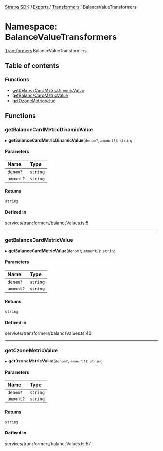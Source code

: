 [Stratos SDK](../README.md) / [Exports](../modules.md) / [Transformers](Transformers.md) / BalanceValueTransformers

# Namespace: BalanceValueTransformers

[Transformers](Transformers.md).BalanceValueTransformers

## Table of contents

### Functions

- [getBalanceCardMetricDinamicValue](Transformers.BalanceValueTransformers.md#getbalancecardmetricdinamicvalue)
- [getBalanceCardMetricValue](Transformers.BalanceValueTransformers.md#getbalancecardmetricvalue)
- [getOzoneMetricValue](Transformers.BalanceValueTransformers.md#getozonemetricvalue)

## Functions

### getBalanceCardMetricDinamicValue

▸ **getBalanceCardMetricDinamicValue**(`denom?`, `amount?`): `string`

#### Parameters

| Name | Type |
| :------ | :------ |
| `denom?` | `string` |
| `amount?` | `string` |

#### Returns

`string`

#### Defined in

services/transformers/balanceValues.ts:5

___

### getBalanceCardMetricValue

▸ **getBalanceCardMetricValue**(`denom?`, `amount?`): `string`

#### Parameters

| Name | Type |
| :------ | :------ |
| `denom?` | `string` |
| `amount?` | `string` |

#### Returns

`string`

#### Defined in

services/transformers/balanceValues.ts:40

___

### getOzoneMetricValue

▸ **getOzoneMetricValue**(`denom?`, `amount?`): `string`

#### Parameters

| Name | Type |
| :------ | :------ |
| `denom?` | `string` |
| `amount?` | `string` |

#### Returns

`string`

#### Defined in

services/transformers/balanceValues.ts:57
